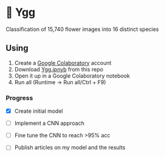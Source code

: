 # 🌹 Ygg


Classification of 15,740 flower images into 16 distinct species
## Using

1. Create a [Google Colaboratory](https://colab.research.google.com/?utm_source=scs-index) account
2. Download [Ygg.ipnyb](https://github.com/Necloremius/Ygg/blob/main/Ygg.ipynb) from this repo
3. Open it up in a Google Colaboratory notebook
4. Run all (Runtime -> Run all/Ctrl + F9)

### Progress
- [x] Create initial model
- [ ] Implement a CNN approach
- [ ] Fine tune the CNN to reach >95% acc
- [ ] Publish articles on my model and the results



